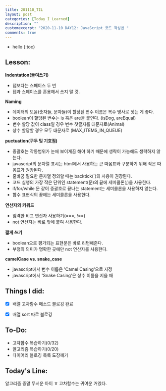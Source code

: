 ```yaml
---
title: 201110_TIL
layout: post
categories: [Today_I_Learned]
description: ""
customexcerpt: "2020-11-10 DAY12: JavaScript 코드 작성법 "
comments: true
---
```


* hello
{:toc}


## Lesson:
 **Indentation(들여쓰기)**
 - 탭보다는 스페이스 두 번
 - 탭과 스페이스를 혼용해서 쓰지 말 것.
 
 **Naming**
 - 데이터의 모음(숫자들, 문자들)이 할당된 변수 이름은 복수 명사로 짓는 게 좋다.
 - boolean이 할당된 변수는 is 혹은 are을 붙인다. (isDog, areEqual)
 - 변수 할당 값이 class일 경우 변수 첫글자를 대문자로(Animal)
 - 상수 할당할 경우 모두 대문자로 (MAX_ITEMS_IN_QUEUE)
 
 **puctuation(구두 및 기호점)**
 - 중괄호는 작동범위가 눈에 보이게끔 해야 하기 때문에 생략이 가능해도 생략하지 않는다.
 - javascript의 문자열 표시는 html에서 사용하는 큰 따옴표와 구분하기 위해 작은 따옴표가 권장된다.
 - 줄바꿈 필요한 문자열 정의할 때는 backtick(`)의 사용이 권장된다.
 - 코드 실행의 가장 작은 단위인 statement(문)의 끝에 세미콜론(;)을 사용한다.
 - if/for/while 문 같이 중괄호로 끝나는 statement는 세미콜론을 사용하지 않는다.
 - 함수 표현식의 끝에는 세미콜론을 사용한다.
 
 **연산자와 키워드**
 - 엄격한 비교 연산자 사용하기(===, !==)
 - not 연산자는 바로 앞에 붙여 사용한다.
 
 **짧게 쓰기**
 - boolean으로 평가되는 표현문은 바로 리턴해준다.
 - 부정의 의미가 명확한 곳에만 not 연산자를 사용한다.
 
 **camelCase vs. snake_case**
 - javascript에서 변수 이름은 'Camel Casing'으로 지정
 - javascript에서 'Snake Casing'은 상수 이름을 지을 때


## Things I did:
- [x] 배열 고차함수 메소드 블로깅 완료
- [x] 배열 sort 따로 블로깅


## To-Do:
- 고차함수 복습하기(0/32)
- 알고리즘 복습하기(0/20)
- 다이어리 블로깅 목록 도장깨기


## Today's Line:
알고리즘 증말 무서운 아이 ㅎ 고차함수는 귀여운 거였다.

